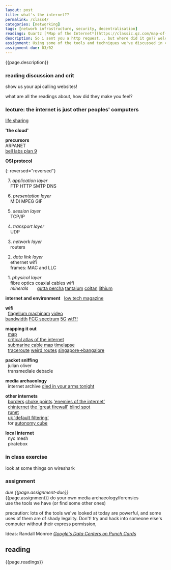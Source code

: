 ```yaml
---  
layout: post  
title: what's the internet??   
permalink: /class4/  
categories: [networking]
tags: [network infrastructure, security, decentralisation]
readings: Quartz [*Map of the Internet*](https://classic.qz.com/map-of-the-internet/)<br>Alex Galloway [*Jodi's Infrastructure*](https://www.e-flux.com/journal/74/59810/jodi-s-infrastructure/)
description: So i sent you a http request... but where did it go?? welcome to the weird and wonderful world of the OSI protocol. in this class we'll unpeel some layers of abstraction that keep the internet looking like it's working great all the time (it's actually a big big mess), learn about media archaeology and network forensics.
assignment: Using some of the tools and techniques we've discussed in class, discover something about your own local internet system.
assignment-due: 03/02
---  
```


{{page.description}}

### reading discussion and crit
show us your api calling websites!

what are all the readings about, how did they make you feel?  
  
### lecture: the internet is just other peoples' computers  
  
[life sharing](http://0100101110101101.org/life-sharing/)  
  
**'the cloud'**  
  
**precursors**  
ARPANET  
[bell labs plan 9](https://9p.io/sys/doc/9.pdf)  

  
**OSI protocol**  
  
{: reversed="reversed"}  

  7. *application layer*  
    FTP HTTP SMTP DNS  
  
  6. *presentation layer*  
    MIDI MPEG GIF  
  
  5. *session layer*  
    TCP/IP  
  
  4. *transport layer*  
    UDP  
  
  3. *network layer*  
    routers  
  
  2. *data link layer*  
    ethernet wifi  
    frames: MAC and LLC  
  
  1. *physical layer*  
    fibre optics coaxial cables wifi  
    *minerals*
      [gutta percha](https://qz.com/785119/the-forgotten-tropical-tree-sap-that-set-off-a-victorian-tech-boom-and-gave-us-global-telecommunications/) [tantalum](https://en.wikipedia.org/wiki/Tantalum) [coltan](https://en.wikipedia.org/wiki/Coltan_mining_and_ethics) [lithium](https://en.wikipedia.org/wiki/Lithium#Production)

**internet and environment**
  [low tech magazine](https://solar.lowtechmagazine.com/2018/09/how-to-build-a-lowtech-website/)

**wifi**  
  [flagellum machinam](http://fii.to/pages/flagellation-machine.html) [video](https://www.youtube.com/watch?v=WqAG1WsZHtY&feature=emb_title)  
[bandwidth]() [FCC spectrum]() [5G]() [wtf?!](https://www.buzzfeednews.com/article/danvergano/5g-is-going-to-screw-up-weather-forecasts-meteorologists?bftwnews&utm_term=4ldqpgc#4ldqpgc)

**mapping it out**  
  [map](http://map.jodi.org)  
  [critical atlas of the internet](http://internet-atlas.net)  
  [submarine cable map](https://www.submarinecablemap.com) [timelapse](https://qz.com/657898/this-map-shows-the-explosive-growth-of-underwater-cables-the-power-the-global-internet/)  
  [traceroute](https://www.mediacollege.com/internet/troubleshooter/traceroute.html) [weird routes](https://dyn.com/blog/internetwide-nearcatastrophela/) [singapore->bangalore](https://cms.qz.com/wp-content/uploads/2016/07/pingmap1v7.jpg?quality=75&strip=all&w=1240&h=690&crop=1)

**packet sniffing**  
  julian oliver  
  transmediale debacle  

**media archaeology**  
  internet archive [died in your arms tonight](https://www.youtube.com/watch?v=JsyWM3EALEw&feature=youtu.be)  

**other internets**  
  [borders](https://qz.com/735314/the-murky-world-of-international-law-is-threatening-to-break-up-the-internet/) [choke points](https://qz.com/780675/how-do-internet-censorship-and-surveillance-actually-work/) ['enemies of the internet'](https://en.m.wikipedia.org/wiki/Internet_censorship_and_surveillance_by_country)  
  [chinternet](https://en.m.wikipedia.org/wiki/Internet_censorship_in_China) [the 'great firewall'](https://en.m.wikipedia.org/wiki/File:Topology_of_the_Chinese_firewall.svg) [blind spot](https://anthology.rhizome.org/blind-spot)  
  [runet](https://en.m.wikipedia.org/wiki/Internet_censorship_in_Russia)  
  [uk 'default filtering'](https://en.m.wikipedia.org/wiki/Internet_censorship_in_the_United_Kingdom)  
  tor  [autonomy cube](https://paglen.com/?l=work&s=cube)  


**local internet**  
  nyc mesh  
  piratebox  

### in class exercise  
look at some things on wireshark  

### assignment  
*due {{page.assignment-due}}*<br>
{{page.assignment}}
do your own media archaeology/forensics  
use the tools we have (or find some other ones)  
  
precaution: lots of the tools we've looked at today are powerful, and some uses of them are of shady legality. Don't! try and hack into someone else's computer without their express permission, 

Ideas:
Randall Monroe [*Google's Data Centers on Punch Cards*](https://what-if.xkcd.com/63/)

## reading
{{page.readings}}
